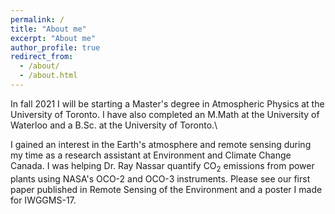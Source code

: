 ```yaml
---
permalink: /
title: "About me"
excerpt: "About me"
author_profile: true
redirect_from: 
  - /about/
  - /about.html
---
```


In fall 2021 I will be starting a Master's degree in Atmospheric Physics at the University of Toronto. I have also completed an M.Math at the University of Waterloo and a B.Sc. at the University of Toronto.\

I gained an interest in the Earth's atmosphere and remote sensing during my time as a research assistant at Environment and Climate Change Canada. I was helping Dr. Ray Nassar quantify CO<sub>2</sub> emissions from power plants using NASA's OCO-2 and OCO-3 instruments. Please see our first paper published in Remote Sensing of the Environment and a poster I made for IWGGMS-17.
